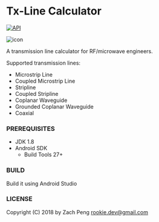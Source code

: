 Tx-Line Calculator
================

[![API](https://img.shields.io/badge/API-21%2B-brightgreen.svg?style=flat)](https://android-arsenal.com/api?level=21)

![icon](https://lh3.googleusercontent.com/Hz1j45CQuX4SbPFVp7xW168YeLZTKghqV3B26j3AIjzJlKaofbRtMy7Dpbf7_WghV-0y=s180-rw)

A transmission line calculator for RF/microwave engineers.  

Supported transmission lines:

 - Microstrip Line
 - Coupled Microstrip Line
 - Stripline
 - Coupled Stripline
 - Coplanar Waveguide
 - Grounded Coplanar Waveguide
 - Coaxial 

### PREREQUISITES

- JDK 1.8
- Android SDK
  - Build Tools 27+

### BUILD

Build it using Android Studio

### LICENSE

Copyright (C) 2018 by Zach Peng <rookie.dev@gmail.com>

